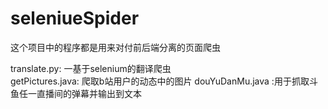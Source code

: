 # seleniueSpider
这个项目中的程序都是用来对付前后端分离的页面爬虫

translate.py: 一基于selenium的翻译爬虫   
getPictures.java: 爬取b站用户的动态中的图片
douYuDanMu.java :用于抓取斗鱼任一直播间的弹幕并输出到文本
